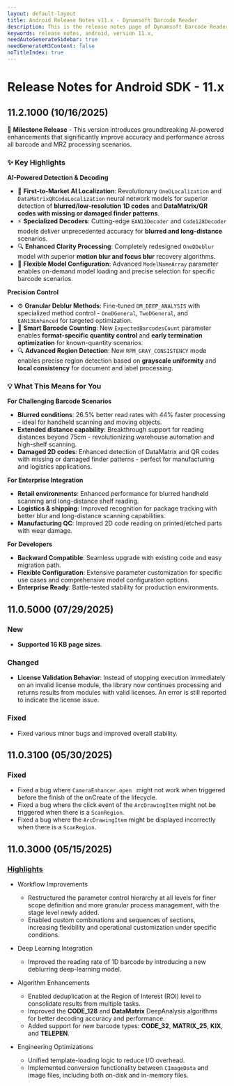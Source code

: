 ```yaml
---
layout: default-layout
title: Android Release Notes v11.x - Dynamsoft Barcode Reader
description: This is the release notes page of Dynamsoft Barcode Reader for Android SDK v11.x.
keywords: release notes, android, version 11.x,
needAutoGenerateSidebar: true
needGenerateH3Content: false
noTitleIndex: true
---
```


# Release Notes for Android SDK - 11.x

## 11.2.1000 (10/16/2025)

🎉 **Milestone Release** - This version introduces groundbreaking AI-powered enhancements that significantly improve accuracy and performance across all barcode and MRZ processing scenarios.

### ✨ Key Highlights

**AI-Powered Detection & Decoding**

- 🧠 **First-to-Market AI Localization**: Revolutionary `OneDLocalization` and `DataMatrixQRCodeLocalization` neural network models for superior detection of **blurred/low-resolution 1D codes** and **DataMatrix/QR codes with missing or damaged finder patterns**.
- ⚡ **Specialized Decoders**: Cutting-edge `EAN13Decoder` and `Code128Decoder` models deliver unprecedented accuracy for **blurred and long-distance** scenarios.
- 🔍 **Enhanced Clarity Processing**: Completely redesigned `OneDDeblur` model with superior **motion blur and focus blur** recovery algorithms.
- 🎯 **Flexible Model Configuration**: Advanced `ModelNameArray` parameter enables on-demand model loading and precise selection for specific barcode scenarios.

**Precision Control**

- ⚙️ **Granular Deblur Methods**: Fine-tuned `DM_DEEP_ANALYSIS` with specialized method control - `OneDGeneral`, `TwoDGeneral`, and `EAN13Enhanced` for targeted optimization.
- 🎯 **Smart Barcode Counting**: New `ExpectedBarcodesCount` parameter enables **format-specific quantity control** and **early termination optimization** for known-quantity scenarios.
- 🔍 **Advanced Region Detection**: New `RPM_GRAY_CONSISTENCY` mode enables precise region detection based on **grayscale uniformity** and **local consistency** for document and label processing.

### 💡 What This Means for You

**For Challenging Barcode Scenarios**

- **Blurred conditions**: 26.5% better read rates with 44% faster processing - ideal for handheld scanning and moving objects.
- **Extended distance capability**: Breakthrough support for reading distances beyond 75cm - revolutionizing warehouse automation and high-shelf scanning.
- **Damaged 2D codes**: Enhanced detection of DataMatrix and QR codes with missing or damaged finder patterns - perfect for manufacturing and logistics applications.

**For Enterprise Integration**

- **Retail environments**: Enhanced performance for blurred handheld scanning and long-distance shelf reading.
- **Logistics & shipping**: Improved recognition for package tracking with better blur and long-distance scanning capabilities.
- **Manufacturing QC**: Improved 2D code reading on printed/etched parts with wear damage.  

**For Developers**

- **Backward Compatible**: Seamless upgrade with existing code and easy migration path.
- **Flexible Configuration**: Extensive parameter customization for specific use cases and comprehensive model configuration options.
- **Enterprise Ready**: Battle-tested stability for production environments.

## 11.0.5000 (07/29/2025)

### New

- **Supported 16 KB page sizes**.

### Changed

- **License Validation Behavior**: Instead of stopping execution immediately on an invalid license module, the library now continues processing and returns results from modules with valid licenses. An error is still reported to indicate the license issue.

### Fixed

- Fixed various minor bugs and improved overall stability.

## 11.0.3100 (05/30/2025)

### Fixed

- Fixed a bug where `CameraEnhancer.open ` might not work when triggered before the finish of the onCreate of the lifecycle.
- Fixed a bug where the click event of the `ArcDrawingItem` might not be triggered when there is a `ScanRegion`.
- Fixed a bug where the `ArcDrawingItem` might be displayed incorrectly when there is a `ScanRegion`.

## 11.0.3000 (05/15/2025)

### [Highlights](https://www.dynamsoft.com/release-highlights/?product=dbr11.0)

- Workflow Improvements
  - Restructured the parameter control hierarchy at all levels for finer scope definition and more granular process management, with the stage level newly added.
  - Enabled custom combinations and sequences of sections, increasing flexibility and operational customization under specific conditions.

- Deep Learning Integration
  - Improved the reading rate of 1D barcode by introducing a new deblurring deep-learning model.

- Algorithm Enhancements
  - Enabled deduplication at the Region of Interest (ROI) level to consolidate results from multiple tasks.
  - Improved the **CODE_128** and **DataMatrix** DeepAnalysis algorithms for better decoding accuracy and performance.
  - Added support for new barcode types: **CODE_32**, **MATRIX_25**, **KIX**, and **TELEPEN**.

- Engineering Optimizations
  - Unified template-loading logic to reduce I/O overhead.
  - Implemented conversion functionality between `CImageData` and image files, including both on-disk and in-memory files.
